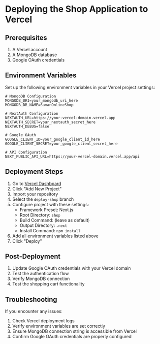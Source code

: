 # Deploying the Shop Application to Vercel

## Prerequisites
1. A Vercel account
2. A MongoDB database
3. Google OAuth credentials

## Environment Variables
Set up the following environment variables in your Vercel project settings:

```env
# MongoDB Configuration
MONGODB_URI=your_mongodb_uri_here
MONGODB_DB_NAME=SamanOnlineShop

# NextAuth Configuration
NEXTAUTH_URL=https://your-vercel-domain.vercel.app
NEXTAUTH_SECRET=your_nextauth_secret_here
NEXTAUTH_DEBUG=false

# Google OAuth
GOOGLE_CLIENT_ID=your_google_client_id_here
GOOGLE_CLIENT_SECRET=your_google_client_secret_here

# API Configuration
NEXT_PUBLIC_API_URL=https://your-vercel-domain.vercel.app/api
```

## Deployment Steps

1. Go to [Vercel Dashboard](https://vercel.com/dashboard)
2. Click "Add New Project"
3. Import your repository
4. Select the `deploy-shop` branch
5. Configure project with these settings:
   - Framework Preset: Next.js
   - Root Directory: `shop`
   - Build Command: (leave as default)
   - Output Directory: `.next`
   - Install Command: `npm install`
6. Add all environment variables listed above
7. Click "Deploy"

## Post-Deployment

1. Update Google OAuth credentials with your Vercel domain
2. Test the authentication flow
3. Verify MongoDB connection
4. Test the shopping cart functionality

## Troubleshooting

If you encounter any issues:
1. Check Vercel deployment logs
2. Verify environment variables are set correctly
3. Ensure MongoDB connection string is accessible from Vercel
4. Confirm Google OAuth credentials are properly configured 
